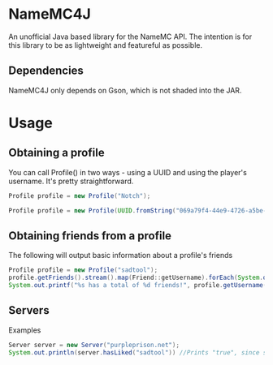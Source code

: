 # NameMC4J

An unofficial Java based library for the NameMC API. The intention is for this library to be as lightweight and featureful as possible. 

## Dependencies

  NameMC4J only depends on Gson, which is not shaded into the JAR.
  
# Usage

## Obtaining a profile

You can call Profile() in two ways - using a UUID and using the player's username. It's pretty straightforward.
```java
Profile profile = new Profile("Notch");
```
```java
Profile profile = new Profile(UUID.fromString("069a79f4-44e9-4726-a5be-fca90e38aaf5"))
```

## Obtaining friends from a profile

The following will output basic information about a profile's friends
```java
Profile profile = new Profile("sadtool");
profile.getFriends().stream().map(Friend::getUsername).forEach(System.out::println);
System.out.printf("%s has a total of %d friends!", profile.getUsername(), profile.getFriendsCount());
```

## Servers

Examples
```Java
Server server = new Server("purpleprison.net");
System.out.println(server.hasLiked("sadtool")) //Prints "true", since sadtool has liked PurplePrison
```
